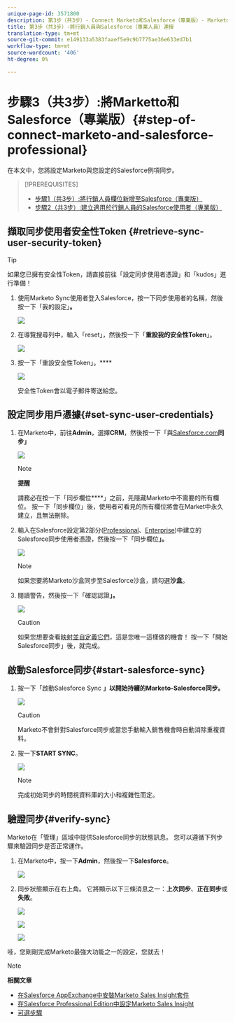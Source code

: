```yaml
---
unique-page-id: 3571800
description: 第3步（共3步）- Connect Marketo和Salesforce（專業版）- Marketo Docs —— 產品檔案
title: 第3步（共3步）-將行銷人員與Salesforce（專業人員）連接
translation-type: tm+mt
source-git-commit: e149133a5383faaef5e9c9b7775ae36e633ed7b1
workflow-type: tm+mt
source-wordcount: '406'
ht-degree: 0%

---
```



# 步驟3（共3步）:將Marketto和Salesforce（專業版）{#step-of-connect-marketo-and-salesforce-professional}

在本文中，您將設定Marketo與您設定的Salesforce例項同步。

>[!PREREQUISITES]
>
>* [步驟1（共3步）:將行銷人員欄位新增至Salesforce（專業版）](step-1-of-3-add-marketo-fields-to-salesforce-professional.md)
>* [步驟2（共3步）:建立適用於行銷人員的Salesforce使用者（專業版）](step-2-of-3-create-a-salesforce-user-for-marketo-professional.md)

>



## 擷取同步使用者安全性Token {#retrieve-sync-user-security-token}

>[!TIP]
>
>如果您已擁有安全性Token，請直接前往「設定同步使用者憑證」和「kudos」進行準備！

1. 使用Marketo Sync使用者登入Salesforce，按一下同步使用者的名稱，然後按一下「我的設定」**。**

   ![](assets/image2015-5-21-14-3a11-3a17.png)

1. 在導覽搜尋列中，輸入「reset」，然後按一下「**重設我的安全性Token**」。

   ![](assets/image2014-12-9-9-3a52-3a42.png)

1. 按一下「重設安全性Token」。****

   ![](assets/image2015-5-21-14-3a13-3a5.png)

   安全性Token會以電子郵件寄送給您。

## 設定同步用戶憑據{#set-sync-user-credentials}

1. 在Marketo中，前往&#x200B;**Admin**，選擇&#x200B;**CRM**，然後按一下「與[Salesforce.com](http://Salesforce.com)**同步」**

   ![](assets/image2014-12-9-9-3a52-3a58.png)

   >[!NOTE]
   >
   >**提醒**
   >
   >
   >請務必在按一下「同步欄位&#x200B;****」之前，先隱藏Marketo中不需要的所有欄位。 [](../../../../../product-docs/crm-sync/salesforce-sync/sfdc-sync-details/sfdc-sync-field-sync/hide-a-salesforce-field-from-the-marketo-sync.md)按一下「同步欄位」後，使用者可看見的所有欄位將會在Market中永久建立，且無法刪除。

1. 輸入在Salesforce設定第2部分([Professional](https://community.marketo.com/MarketoArticle?id=kA050000000LJ3QCAW)、[Enterprise](https://community.marketo.com/MarketoArticle?id=kA050000000LIwKCAW))中建立的Salesforce同步使用者憑證，然後按一下「同步欄位&#x200B;**」。**

   ![](assets/image2014-12-9-9-3a53-3a8.png)

   >[!NOTE]
   >
   >如果您要將Marketo沙盒同步至Salesforce沙盒，請勾選&#x200B;**沙盒**。

1. 閱讀警告，然後按一下「確認認證&#x200B;**」。**

   ![](assets/image2014-12-9-9-3a53-3a16.png)

   >[!CAUTION]
   >
   >如果您想要查看[映射並自定義它們](../../../../../product-docs/crm-sync/salesforce-sync/setup/optional-steps/edit-initial-field-mappings.md)，這是您唯一這樣做的機會！ 按一下「開始Salesforce同步」後，就完成。

## 啟動Salesforce同步{#start-salesforce-sync}

1. 按一下「啟動Salesforce Sync **」以開始持續的Marketo-Salesforce同步。**

   ![](assets/image2014-12-9-9-3a53-3a24.png)

   >[!CAUTION]
   >
   >Marketo不會針對Salesforce同步或當您手動輸入銷售機會時自動消除重複資料。

1. 按一下&#x200B;**START SYNC**。

   ![](assets/image2014-12-9-9-3a53-3a32.png)

   >[!NOTE]
   >
   >完成初始同步的時間視資料庫的大小和複雜性而定。

## 驗證同步{#verify-sync}

Marketo在「管理」區域中提供Salesforce同步的狀態訊息。 您可以遵循下列步驟來驗證同步是否正常運作。

1. 在Marketo中，按一下&#x200B;**Admin**，然後按一下&#x200B;**Salesforce**。

   ![](assets/image2014-12-9-9-3a53-3a40.png)

1. 同步狀態顯示在右上角。 它將顯示以下三條消息之一：**上次同步**、**正在同步**&#x200B;或&#x200B;**失敗**。

   ![](assets/image2014-12-9-9-3a53-3a50.png)

   ![](assets/image2014-12-9-9-3a54-3a4.png)

   ![](assets/image2014-12-9-9-3a54-3a35.png)

哇，您剛剛完成Marketo最強大功能之一的設定，您就去！

>[!NOTE]
>
>**相關文章**
>
>* [在Salesforce AppExchange中安裝Marketo Sales Insight套件](../../../../../product-docs/marketo-sales-insight/msi-for-salesforce/installation/install-marketo-sales-insight-package-in-salesforce-appexchange.md)
>* [在Salesforce Professional Edition中設定Marketo Sales Insight](../../../../../product-docs/marketo-sales-insight/msi-for-salesforce/configuration/configure-marketo-sales-insight-in-salesforce-professional-edition.md)
>* [可選步驟](http://docs.marketo.com/display/docs/optional+steps)

>



